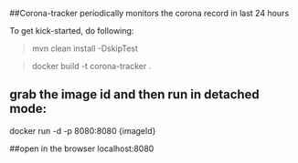 ##Corona-tracker periodically monitors the corona record in last 24 hours

To get kick-started, do following: 

> mvn clean install -DskipTest

> docker build -t corona-tracker . 
## grab the image id and then run in detached mode:
docker run -d -p 8080:8080 {imageId}

##open in the browser
localhost:8080